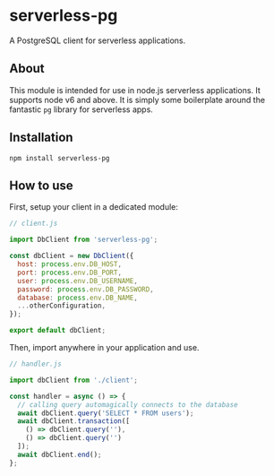 # serverless-pg

A PostgreSQL client for serverless applications.

## About

This module is intended for use in node.js serverless applications. It supports node v6 and above. It is simply some boilerplate around the fantastic `pg` library for serverless apps.

## Installation

`npm install serverless-pg`

## How to use

First, setup your client in a dedicated module:
```javascript
// client.js

import DbClient from 'serverless-pg';

const dbClient = new DbClient({
  host: process.env.DB_HOST,
  port: process.env.DB_PORT,
  user: process.env.DB_USERNAME,
  password: process.env.DB_PASSWORD,
  database: process.env.DB_NAME,
  ...otherConfiguration,
});

export default dbClient;
```


Then, import anywhere in your application and use.

```javascript
// handler.js

import dbClient from './client';

const handler = async () => {
  // calling query automagically connects to the database
  await dbClient.query('SELECT * FROM users');
  await dbClient.transaction([
    () => dbClient.query(''),
    () => dbClient.query('')
  ]);
  await dbClient.end();
};
```
